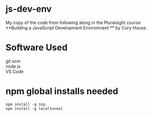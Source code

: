# js-dev-env
My copy of the code from following along in the Pluralsight course **Building a JavaScript Development Enviromnent ** by Cory House.

# Software Used
git scm  
node js  
VS Code  

# npm global installs needed
```
npm install -g nsp
npm install -g localtunnel
```
